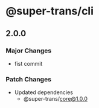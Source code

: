 # @super-trans/cli

## 2.0.0

### Major Changes

- fist commit

### Patch Changes

- Updated dependencies
  - @super-trans/core@1.0.0
